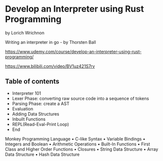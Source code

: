 # Develop an Interpreter using Rust Programming

by Lorich Wrichnon

Writing an interpreter in go - by Thorsten Ball

https://www.udemy.com/course/develop-an-interpreter-using-rust-programming/

https://www.bilibili.com/video/BV1uz421S7rv

## Table of contents

- Interpreter 101
- Lexer Phase: converting raw source code into a sequence of tokens
- Parsing Phase: create a AST
- Evaluation
- Adding Data Structures
- Inbuilt Functions
- REPL(Read-Eval-Print Loop)
- End

Monkey Programming Language
• C-like Syntax
• Variable Bindings
• Integers and Boolean
• Arithmetic Operations
• Built-In Functions
• First Class and Higher Order Functions
• Closures
• String Data Structure
• Array Data Structure
• Hash Data Structure
